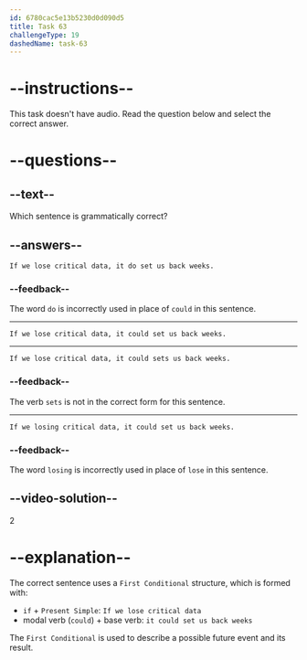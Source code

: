 ```yaml
---
id: 6780cac5e13b5230d0d090d5
title: Task 63
challengeType: 19
dashedName: task-63
---
```


# --instructions--

This task doesn't have audio. Read the question below and select the correct answer.

# --questions--

## --text--

Which sentence is grammatically correct?

## --answers--

`If we lose critical data, it do set us back weeks.`

### --feedback--

The word `do` is incorrectly used in place of `could` in this sentence.

---

`If we lose critical data, it could set us back weeks.`

---

`If we lose critical data, it could sets us back weeks.`

### --feedback--

The verb `sets` is not in the correct form for this sentence.

---

`If we losing critical data, it could set us back weeks.`

### --feedback--

The word `losing` is incorrectly used in place of `lose` in this sentence.

## --video-solution--

2

# --explanation--

The correct sentence uses a `First Conditional` structure, which is formed with:

- `if` + `Present Simple`: `If we lose critical data`
- modal verb (`could`) + base verb: `it could set us back weeks`

The `First Conditional` is used to describe a possible future event and its result.
